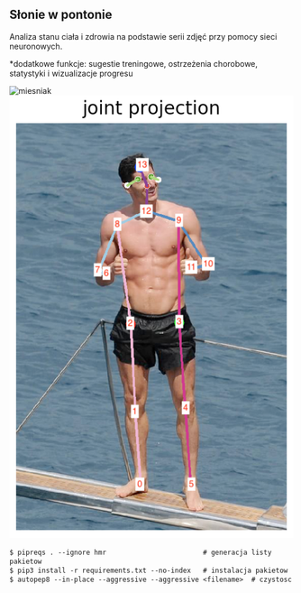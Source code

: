## Słonie w pontonie

Analiza stanu ciała i zdrowia na podstawie serii zdjęć przy pomocy sieci neuronowych.

*dodatkowe funkcje: sugestie treningowe, ostrzeżenia chorobowe, statystyki i wizualizacje progresu

![miesniak](jpg/1.jpg)
![lewy w pelnej klasie](keypoints_pose_18.png)

```
$ pipreqs . --ignore hmr                        # generacja listy pakietow
$ pip3 install -r requirements.txt --no-index   # instalacja pakietow
$ autopep8 --in-place --aggressive --aggressive <filename>  # czystosc
```
